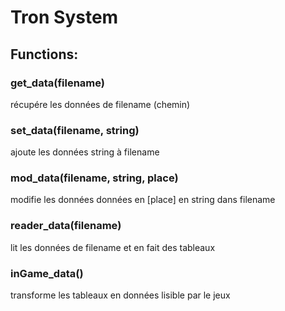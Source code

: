 # Tron System
## Functions:
### get_data(filename)
récupére les données de filename (chemin)
### set_data(filename, string)
ajoute les données string à filename
### mod_data(filename, string, place)
modifie les données données en [place] en string dans filename
### reader_data(filename)
lit les données de filename et en fait des tableaux
### inGame_data()
transforme les tableaux en données lisible par le jeux
